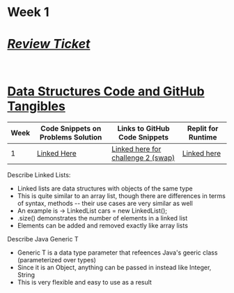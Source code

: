 # Week 1

# **_[Review Ticket](https://github.com/ArnavPalkhiwala/APCSA-Tri3-Individual/issues/1)_**
<br>

# [Data Structures Code and GitHub Tangibles](https://arnavpalkhiwala.github.io/APCSA-Tri3-Individual/datastructures)

| Week | Code Snippets on Problems Solution | Links to GitHub Code Snippets | Replit for Runtime| 
| ----- | ----- | ----- | ----- |
|     1|[Linked Here](https://github.com/ArnavPalkhiwala/APCSA-Tri3-Individual/blob/main/Challenge1.java)| [Linked here for challenge 2 (swap)](https://github.com/ArnavPalkhiwala/APCSA-Tri3-Individual/blob/main/Challenge1.java#L5-L12)| [Linked here](https://replit.com/@ArnavPalkhiwala/APCSA-Tri3-Individual#.replit)

Describe Linked Lists:
* Linked lists are data structures with objects of the same type
* This is quite similar to an array list, though there are differences in terms of syntax, methods -- their use cases are very similar as well
* An example is -> LinkedList<String> cars = new LinkedList<String>();
* .size() demonstrates the number of elements in a linked list
* Elements can be added and removed exactly like array lists 
  
Describe Java Generic T
* Generic T is a data type parameter that refeences Java's geeric class (parameterized over types)
* Since it is an Object, anything can be passed in instead like Integer, String
* This is very flexible and easy to use as a result
  
